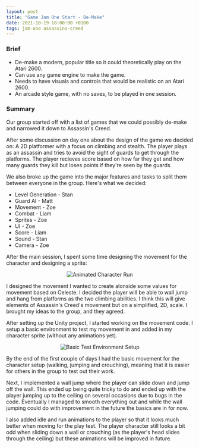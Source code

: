 ```yaml
---
layout: post
title: "Game Jam One Start - De-Make"
date: 2021-10-19 18:00:00 +0100
tags: jam-one assassins-creed 
---
```


### Brief

- De-make a modern, popular title so it could theoretically play on the Atari 2600.
- Can use any game engine to make the game.
- Needs to have visuals and controls that would be realistic on an Atari 2600.
- An arcade style game, with no saves, to be played in one session.

### Summary

Our group started off with a list of games that we could possibly de-make and narrowed it down to Assassin's Creed.

After some discussion on day one about the design of the game we decided on: A 2D platformer with a focus on climbing and stealth. 
The player plays as an assassin and tries to avoid the sight of guards to get through the platforms.
The player recieves score based on how far they get and how many guards they kill but loses points if they're seen by the guards.

We also broke up the game into the major features and tasks to split them between everyone in the group. Here's what we decided:

- Level Generation - Stan
- Guard AI - Matt
- Movement - Zoe
- Combat - Liam
- Sprites - Zoe
- UI - Zoe
- Score - Liam
- Sound - Stan
- Camera - Zoe

After the main session, I spent some time designing the movement for the character and designing a sprite:

<p align="center">
  <img src="{{site.baseurl}}/assets/jam-one/character-run.gif" alt="Animated Character Run"/>
</p>

I designed the movement I wanted to create alonside some values for movement based on Celeste. I decided the player will be able to wall jump and hang from platforms as the two climbing abilities. I think this will give elements of Assassin's Creed's movement but on a simplified, 2D, scale. I brought my ideas to the group, and they agreed. 

After setting up the Unity project, I started working on the movement code. I setup a basic environment to test my movement in and added in my character sprite (without any animations yet).

<p align="center">
  <img src="{{site.baseurl}}/assets/jam-one/test-movement-setup.png" alt="Basic Test Environment Setup"/>
</p>

By the end of the first couple of days I had the basic movement for the character setup (walking, jumping and crouching), meaning that it is easier for others in the group to test out their work.

Next, I implemented a wall jump where the player can slide down and jump off the wall. This ended up being quite tricky to do and ended up with the player jumping up to the ceiling on several occasions due to bugs in the code. Eventually I managed to smooth everything out and while the wall jumping could do with improvement in the future the basics are in for now. 

I also added idle and run animations to the player so that it looks much better when moving for the play test. The player character still looks a bit odd when sliding down a wall or crouching (as the player's head slides through the ceiling) but these animations will be improved in future.